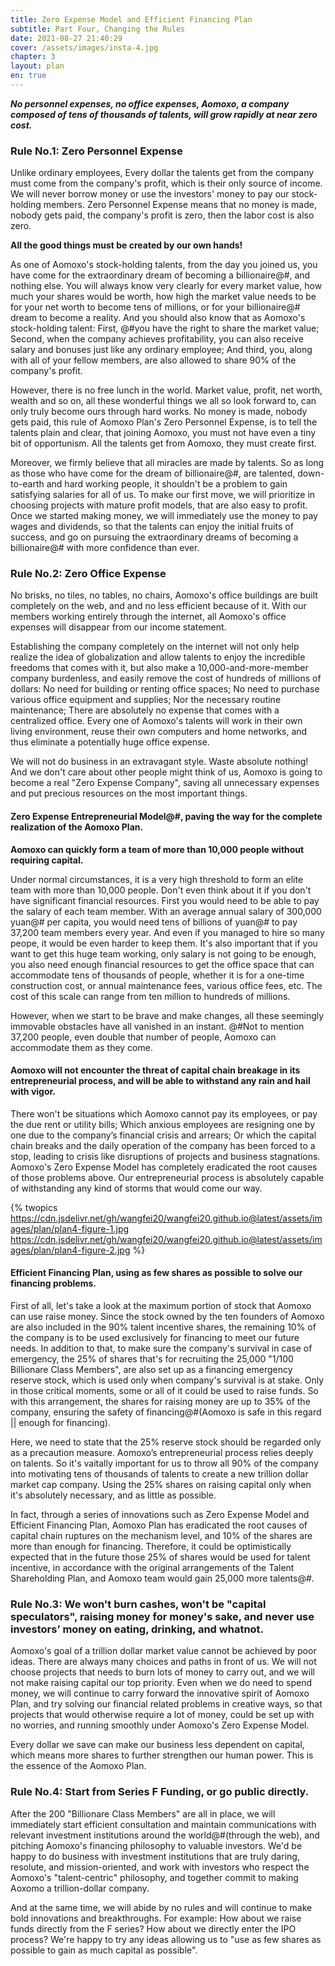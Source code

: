 ```yaml
---
title: Zero Expense Model and Efficient Financing Plan
subtitle: Part Four, Changing the Rules
date: 2021-08-27 21:40:29
cover: /assets/images/insta-4.jpg
chapter: 3
layout: plan
en: true
---
```


***No personnel expenses, no office expenses, Aomoxo, a company composed of tens of thousands of talents, will grow rapidly at near zero cost.***

### Rule No.1: Zero Personnel Expense

Unlike ordinary employees, Every dollar the talents get from the company must come from the company's profit, which is their only source of income. We will never borrow money or use the investors' money to pay our stock-holding members. Zero Personnel Expense means that no money is made, nobody gets paid, the company's profit is zero, then the labor cost is also zero.

**All the good things must be created by our own hands!**

As one of Aomoxo's stock-holding talents, from the day you joined us, you have come for the extraordinary dream of becoming a billionaire@#, and nothing else. You will always know very clearly for every market value, how much your shares would be worth, how high the market value needs to be for your net worth to become tens of millions, or for your billionaire@# dream to become a reality. And you should also know that as Aomoxo's stock-holding talent: First, @#you have the right to share the market value; Second, when the company achieves profitability, you can also receive salary and bonuses just like any ordinary employee; And third, you, along with all of your fellow members, are also allowed to share 90% of the company's profit.

However, there is no free lunch in the world. Market value, profit, net worth, wealth and so on, all these wonderful things we all so look forward to, can only truly become ours through hard works. No money is made, nobody gets paid, this rule of Aomoxo Plan's Zero Personnel Expense, is to tell the talents plain and clear, that joining Aomoxo, you must not have even a tiny bit of opportunism. All the talents get from Aomoxo, they must create first.

Moreover, we firmly believe that all miracles are made by talents. So as long as those who have come for the dream of billionaire@#, are talented, down-to-earth and hard working people, it shouldn't be a problem to gain satisfying salaries for all of us. To make our first move, we will prioritize in choosing projects with mature profit models, that are also easy to profit. Once we started making money, we will immediately use the money to pay wages and dividends, so that the talents can enjoy the initial fruits of success, and go on pursuing the extraordinary dreams of becoming a billionaire@# with more confidence than ever.

### Rule No.2: Zero Office Expense


No brisks, no tiles, no tables, no chairs, Aomoxo's office buildings are built completely on the web, and and no less efficient because of it. With our members working entirely through the internet, all Aomoxo's office expenses will disappear from our income statement.

Establishing the company completely on the internet will not only help realize the idea of ​​globalization and allow talents to enjoy the incredible freedoms that comes with it, but also make a 10,000-and-more-member company burdenless, and easily remove the cost of hundreds of millions of dollars: No need for building or renting office spaces; No need to purchase various office equipment and supplies; Nor the necessary routine maintenance; There are absolutely no expense that comes with a centralized office. Every one of Aomoxo's talents will work in their own living environment, reuse their own computers and home networks, and thus eliminate a potentially huge office expense.

We will not do business in an extravagant style. Waste absolute nothing! And we don't care about other people might think of us, Aomoxo is going to become a real "Zero Expense Company", saving all unnecessary expenses and put precious resources on the most important things.

#### Zero Expense Entrepreneurial Model@#, paving the way for the complete realization of the Aomoxo Plan.

**Aomoxo can quickly form a team of more than 10,000 people without requiring capital.**

Under normal circumstances, it is a very high threshold to form an elite team with more than 10,000 people. Don't even think about it if you don't have significant financial resources. First you would need to be able to pay the salary of each team member. With an average annual salary of 300,000 yuan@# per capita, you would need tens of billions of yuan@# to pay 37,200 team members every year. And even if you managed to hire so many peope, it would be even harder to keep them. It's also important that if you want to get this huge team working, only salary is not going to be enough, you also need enough financial resources to get the office space that can accommodate tens of thousands of people, whether it is for a one-time construction cost, or annual maintenance fees, various office fees, etc. The cost of this scale can range from ten million to hundreds of millions.

However, when we start to be brave and make changes, all these seemingly immovable obstacles have all vanished in an instant. @#Not to mention 37,200 people, even double that number of people, Aomoxo can accommodate them as they come.

#### Aomoxo will not encounter the threat of capital chain breakage in its entrepreneurial process, and will be able to withstand any rain and hail with vigor.

There won't be situations which Aomoxo cannot pay its employees, or pay the due rent or utility bills; Which anxious employees are resigning one by one due to the company’s financial crisis and arrears; Or which the capital chain breaks and the daily operation of the company has been forced to a stop, leading to crisis like disruptions of projects and business stagnations. Aomoxo's Zero Expense Model has completely eradicated the root causes of those problems above. Our entrepreneurial process is absolutely capable of withstanding any kind of storms that would come our way.

{% twopics https://cdn.jsdelivr.net/gh/wangfei20/wangfei20.github.io@latest/assets/images/plan/plan4-figure-1.jpg https://cdn.jsdelivr.net/gh/wangfei20/wangfei20.github.io@latest/assets/images/plan/plan4-figure-2.jpg %}

#### Efficient Financing Plan, using as few shares as possible to solve our financing problems.

First of all, let's take a look at the maximum portion of stock that Aomoxo can use raise money. Since the stock owned by the ten founders of Aomoxo are also included in the 90% talent incentive shares, the remaining 10% of the company is to be used exclusively for financing to meet our future needs. In addition to that, to make sure the company's survival in case of emergency, the 25% of shares that's for recruiting the 25,000 "1/100 Billionare Class Members", are also set up as a financing emergency reserve stock, which is used only when company's survival is at stake. Only in those critical moments, some or all of it could be used to raise funds. So with this arrangement, the shares for raising money are up to 35% of the company, ensuring the safety of financing@#(Aomoxo is safe in this regard || enough for financing).

Here, we need to state that the 25% reserve stock should be regarded only as a precaution measure. Aomoxo’s entrepreneurial process relies deeply on talents. So it's vaitally important for us to throw all 90% of the company into motivating tens of thousands of talents to create a new trillion dollar market cap company. Using the 25% shares on raising capital only when it's absolutely necessary, and as little as possible.

In fact, through a series of innovations such as Zero Expense Model and Efficient Financing Plan, Aomoxo Plan has eradicated the root causes of capital chain ruptures on the mechanism level, and 10% of the shares are more than enough for financing. Therefore, it could be optimistically expected that in the future those 25% of shares would be used for talent incentive, in accordance with the original arrangements of the Talent Shareholding Plan, and Aomoxo team would gain 25,000 more talents@#.

### Rule No.3: We won't burn cashes, won't be "capital speculators", raising money for money's sake, and never use investors’ money on eating, drinking, and whatnot.

Aomoxo's goal of a trillion dollar market value cannot be achieved by poor ideas. There are always many choices and paths in front of us. We will not choose projects that needs to burn lots of money to carry out, and we will not make raising capital our top priority. Even when we do need to spend money, we will continue to carry forward the innovative spirit of Aomoxo Plan, and try solving our financial related problems in creative ways, so that projects that would otherwise require a lot of money, could be set up with no worries, and running smoothly under Aomoxo's Zero Expense Model.

Every dollar we save can make our business less dependent on capital, which means more shares to further strengthen our human power. This is the essence of the Aomoxo Plan.

### Rule No.4: Start from Series F Funding, or go public directly.


After the 200 "Billionare Class Members" are all in place, we will immediately start efficient consultation and maintain communications with relevant investment institutions around the world@#(through the web), and pitching Aomoxo's financing philosophy to valuable investors. We'd be happy to do business with investment institutions that are truly daring, resolute, and mission-oriented, and work with investors who respect the Aomoxo's "talent-centric" philosophy, and together commit to making Aoxomo a trillion-dollar company.

And at the same time, we will abide by no rules and will continue to make bold innovations and breakthroughs. For example: How about we raise funds directly from the F series? How about we directly enter the IPO process? We're happy to try any ideas allowing us to "use as few shares as possible to gain as much capital as possible".
